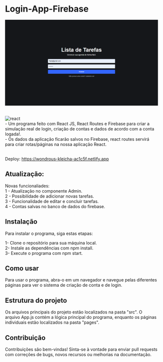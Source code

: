 # Login-App-Firebase
<img src="./src/assets/Readme.png"/></br>
<div style="display: inline_block"><br/>
    <img alt="react" src="https://img.shields.io/badge/React-20232A?style=for-the-badge&logo=react&logoColor=61DAFB"/>
</div>
- Um programa feito com React JS, React Routes e Firebase para criar a simulação real de login, criação de contas e dados de acordo com a conta logada!.</br>
- Os dados da aplicação ficarão salvos no Firebase, react routes servirá para criar rotas/páginas na nossa aplicação React.</br></br>

Deploy: https://wondrous-kleicha-ac1c5f.netlify.app

## Atualização:
Novas funcionaliades:<br/>
 1 - Atualização no componente Admin.<br/>
 2 - Possibilidade de adicionar novas tarefas.<br/>
 3 - Funcionalidade de editar e concluir tarefas.<br/>
 4 - Contas salvas no banco de dados do firebase.<br/>

## Instalação
Para instalar o programa, siga estas etapas:</br>

1- Clone o repositório para sua máquina local.</br>
2- Instale as dependências com npm install.</br>
3- Execute o programa com npm start.</br>

## Como usar
Para usar o programa, abra-o em um navegador e navegue pelas diferentes páginas para ver o sistema de criação de conta e de login.

## Estrutura do projeto
Os arquivos principais do projeto estão localizados na pasta "src". O arquivo App.js contém a lógica principal do programa, enquanto os páginas individuais estão localizados na pasta "pages".

## Contribuição
Contribuições são bem-vindas! Sinta-se à vontade para enviar pull requests com correções de bugs, novos recursos ou melhorias na documentação.

